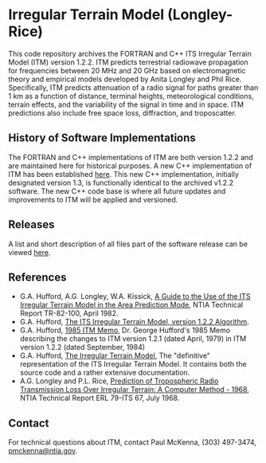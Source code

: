 # Irregular Terrain Model (Longley-Rice)

This code repository archives the FORTRAN and C++ ITS Irregular Terrain Model (ITM) version 1.2.2. ITM predicts terrestrial radiowave propagation for frequencies between 20 MHz and 20 GHz based on electromagnetic theory and empirical models developed by Anita Longley and Phil Rice. Specifically, ITM predicts attenuation of a radio signal for paths greater than 1 km as a function of distance, terminal heights, meteorological conditions, terrain effects, and the variability of the signal in time and in space. ITM predictions also include free space loss, diffraction, and troposcatter.

## History of Software Implementations

The FORTRAN and C++ implementations of ITM are both version 1.2.2 and are maintained here for historical purposes.  A new C++ implementation of ITM has been established [here](https://github.com/NTIA/itm).  This new C++ implementation, initially designated version 1.3, is functionally identical to the archived v1.2.2 software.  The new C++ code base is where all future updates and improvements to ITM will be applied and versioned.

## Releases

A list and short description of all files part of the software release can be viewed [here](https://github.com/NTIA/itm-longley-rice/releases).

## References

* G.A. Hufford, A.G. Longley, W.A. Kissick, [A Guide to the Use of the ITS Irregular Terrain Model in the Area Prediction Mode](https://www.its.bldrdoc.gov/publications/details.aspx?pub=2091), NTIA Technical Report TR-82-100, April 1982.
* G.A. Hufford, [The ITS Irregular Terrain Model, version 1.2.2 Algorithm](https://www.its.bldrdoc.gov/media/50676/itm_alg.pdf).
* G.A. Hufford, [1985 ITM Memo](https://www.its.bldrdoc.gov/media/50675/Hufford_1985_Memo.pdf), Dr. George Hufford's 1985 Memo describing the changes to ITM version 1.2.1 (dated April, 1979) in ITM version 1.2.2 (dated September, 1984)
* G.A. Hufford, [The Irregular Terrain Model](https://www.its.bldrdoc.gov/media/50674/itm.pdf), The "definitive" representation of the ITS Irregular Terrain Model. It contains both the source code and a rather extensive documentation.
* A.G. Longley and P.L. Rice, [Prediction of Tropospheric Radio Transmission Loss Over Irregular Terrain: A Computer Method - 1968](https://www.its.bldrdoc.gov/publications/details.aspx?pub=2784), NTIA Technical Report ERL 79-ITS 67, July 1968.

## Contact

For technical questions about ITM, contact Paul McKenna, (303) 497-3474, pmckenna@ntia.gov.